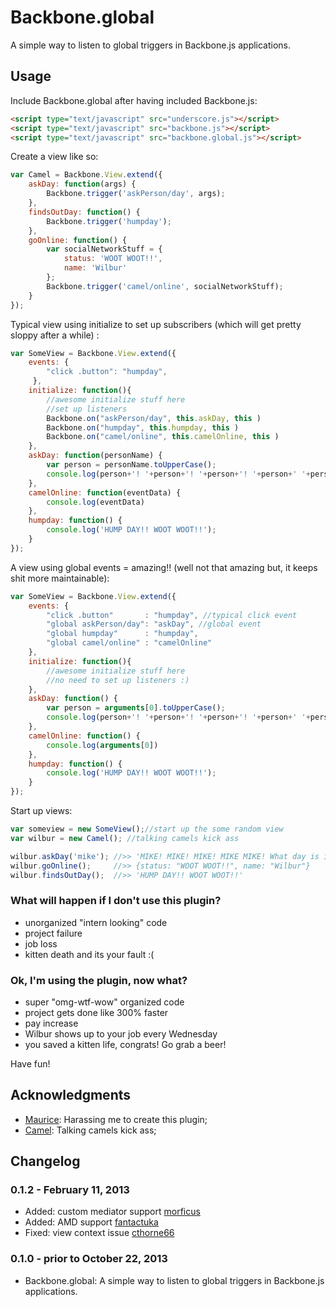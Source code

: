 # Backbone.global

A simple way to listen to global triggers in Backbone.js applications.

## Usage

Include Backbone.global after having included Backbone.js:

```html
<script type="text/javascript" src="underscore.js"></script>
<script type="text/javascript" src="backbone.js"></script>
<script type="text/javascript" src="backbone.global.js"></script>
```

Create a view like so:

```javascript
var Camel = Backbone.View.extend({
    askDay: function(args) { 
        Backbone.trigger('askPerson/day', args);
    },
    findsOutDay: function() { 
        Backbone.trigger('humpday'); 
    },
    goOnline: function() {
        var socialNetworkStuff = {
            status: 'WOOT WOOT!!',
            name: 'Wilbur'
        };
        Backbone.trigger('camel/online', socialNetworkStuff);
    }
});
```

Typical view using initialize to set up subscribers (which will get pretty sloppy after a while) :

```javascript
var SomeView = Backbone.View.extend({
    events: {
        "click .button": "humpday",
     },
    initialize: function(){
        //awesome initialize stuff here
        //set up listeners
        Backbone.on("askPerson/day", this.askDay, this )
        Backbone.on("humpday", this.humpday, this )
        Backbone.on("camel/online", this.camelOnline, this )
    },
    askDay: function(personName) {
        var person = personName.toUpperCase();
        console.log(person+'! '+person+'! '+person+'! '+person+' '+person+'! What day is it?');
    },
    camelOnline: function(eventData) {
        console.log(eventData)
    },
    humpday: function() {
        console.log('HUMP DAY!! WOOT WOOT!!');
    }
});
```

A view using global events = amazing!! (well not that amazing but, it keeps shit more maintainable):

```javascript
var SomeView = Backbone.View.extend({
    events: {
        "click .button"       : "humpday", //typical click event
        "global askPerson/day": "askDay", //global event
        "global humpday"      : "humpday",
        "global camel/online" : "camelOnline"
    },
    initialize: function(){
        //awesome initialize stuff here
        //no need to set up listeners :)
    },
    askDay: function() {
        var person = arguments[0].toUpperCase();
        console.log(person+'! '+person+'! '+person+'! '+person+' '+person+'! What day is it?');
    },
    camelOnline: function() {
        console.log(arguments[0])
    },
    humpday: function() {
        console.log('HUMP DAY!! WOOT WOOT!!');
    }
});
```

Start up views:

```javascript
var someview = new SomeView();//start up the some random view
var wilbur = new Camel(); //talking camels kick ass

wilbur.askDay('mike'); //>> 'MIKE! MIKE! MIKE! MIKE MIKE! What day is it?'
wilbur.goOnline();     //>> {status: "WOOT WOOT!!", name: "Wilbur"}
wilbur.findsOutDay();  //>> 'HUMP DAY!! WOOT WOOT!!'
```

### What will happen if I don't use this plugin?
- unorganized "intern looking" code
- project failure
- job loss
- kitten death and its your fault :(

### Ok, I'm using the plugin, now what?
- super "omg-wtf-wow" organized code
- project gets done like 300% faster
- pay increase
- Wilbur shows up to your job every Wednesday
- you saved a kitten life, congrats! Go grab a beer!


Have fun!

## Acknowledgments

- [Maurice](https://github.com/morficus/): Harassing me to create this plugin;
- [Camel](http://www.youtube.com/watch?v=kWBhP0EQ1lA): Talking camels kick ass;

## Changelog

### 0.1.2 - February 11, 2013

- Added: custom mediator support [morficus](https://github.com/morficus/)
- Added: AMD support [fantactuka](https://github.com/fantactuka/)
- Fixed: view context issue [cthorne66](https://github.com/cthorne66/)

### 0.1.0 - prior to October 22, 2013

- Backbone.global: A simple way to listen to global triggers in Backbone.js applications.